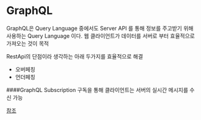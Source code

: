 # GraphQL

GraphQL은 Query Language 중에서도 Server API 를 통해 정보를 주고받기 위해 사용하는 Query Language 이다.
웹 클라이언트가 데이터를 서버로 부터 효율적으로 가져오는 것이 목적

RestApi의 단점이라 생각하는 아래 두가지를 효율적으로 해결

- 오버페칭
- 언더페칭

####GraphQL Subscription
구독을 통해 클라이언트는 서버의 실시간 메시지를 수신 가능

[참조](https://dgraph.io/docs/graphql/subscriptions/)
